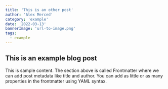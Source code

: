 ```yaml
---
title: 'This is an other post'
author: 'Alex Merced'
category: 'example'
date: '2022-03-13'
bannerImage: 'url-to-image.png'
tags:
  - example
---
```


## This is an example blog post

This is sample content. The section above is called Frontmatter where we can add post metadata like title and author. You can add as little or as many properties in the frontmatter using YAML syntax.
